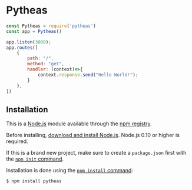 # Pytheas

```js
const Pytheas = require('pytheas')
const app = Pytheas()

app.listen(3000);
app.routes([
    {
        path: "/",
        method: "get",
        handler: (context)=>{
            context.response.send("Hello World!");
        }
    },
])
```

## Installation

This is a [Node.js](https://nodejs.org/en/) module available through the
[npm registry](https://www.npmjs.com/).

Before installing, [download and install Node.js](https://nodejs.org/en/download/).
Node.js 0.10 or higher is required.

If this is a brand new project, make sure to create a `package.json` first with
the [`npm init` command](https://docs.npmjs.com/creating-a-package-json-file).

Installation is done using the
[`npm install` command](https://docs.npmjs.com/getting-started/installing-npm-packages-locally):

```console
$ npm install pytheas
```